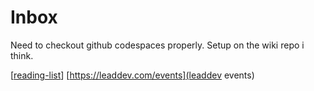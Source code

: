 # Inbox

Need to checkout github codespaces properly. Setup on the wiki repo i think.

[[reading-list]]
[https://leaddev.com/events](leaddev events)

[//begin]: # "Autogenerated link references for markdown compatibility"
[reading-list]: reading-list "Reading List"
[//end]: # "Autogenerated link references"